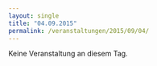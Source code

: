```yaml
---
layout: single
title: "04.09.2015"
permalink: /veranstaltungen/2015/09/04/
---
```


Keine Veranstaltung an diesem Tag.
